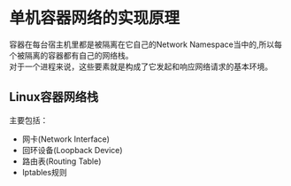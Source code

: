 # 单机容器网络的实现原理

容器在每台宿主机里都是被隔离在它自己的Network Namespace当中的,所以每个被隔离的容器都有自己的网络栈。  
对于一个进程来说，这些要素就是构成了它发起和响应网络请求的基本环境。  

## Linux容器网络栈

主要包括：

* 网卡(Network Interface)
* 回环设备(Loopback Device)
* 路由表(Routing Table)
* Iptables规则
